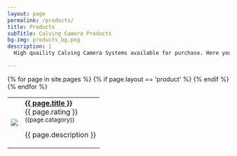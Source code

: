 ```yaml
---
layout: page
permalink: /products/
title: Products
subTitle: Calving Camera Products
bg-img: products_bg.png
description: |
  High quaility Calving Camera Systems available for purchase. Here you will find different types of systems to suit your needs, from IP PTZ Calvings to IP Bullet Cameras integrated with long range Directional Antennas.

---
```


<table class="table">
   <tbody>
   {% for page in site.pages %}
      {% if page.layout == 'product' %}
      <tr>
         <td class="col-md-2">
            <!-- product image-->
            <a href="{{ page.url }}"><img src="/img/products/{{ page.image }}" class="img-polaroid small-img"></a>
         </td>
         <td>
            <!-- product title--><a href="{{ page.url }}"><strong>{{ page.title }}</strong></a>
            <!-- buy button-->
            <!--<button id="buy-ip-camera-1" data-product-title="Wireless PTZ IP Camera" role="button" data-toggle="modal" class="btn btn-primary btn-mini buy"><i class="icon-shopping-cart icon-white"></i>{{ page.price }}</button>
            -->
            <div>
               <!-- product rating-->
               <span class="stars" id="rating-{{ page.slug }}" data-rating="{{page.rating}}" data-suspended="suspended">
               </span>
                     <span>{{ page.rating }}</span>
            </div>
            <!-- product information-->
            <div>
               <small class="muted">
                  <div>{{page.catagory}}</div>
               </small>
            </div>
            <!-- product description-->
            <p>{{ page.description }}
            </p>
         </td>
         <script type="application/ld+json">
         {
            "@context": "http://schema.org",
            "@type": "Product",
            "name": "{{page.title}}",
            "offers": {
               "@type": "Offer",
               "price": "{{page.price}}",
               "priceCurrency": "EUR"
            },
            "aggregateRating": {
               "@type": "AggregateRating",
               "ratingValue": "{{page.rating}}",
               "reviewCount": "{{page.reviews}}"
            }
         }
         </script>
      </tr>
      {% endif %}
   {% endfor %}
   </tbody>
</table>